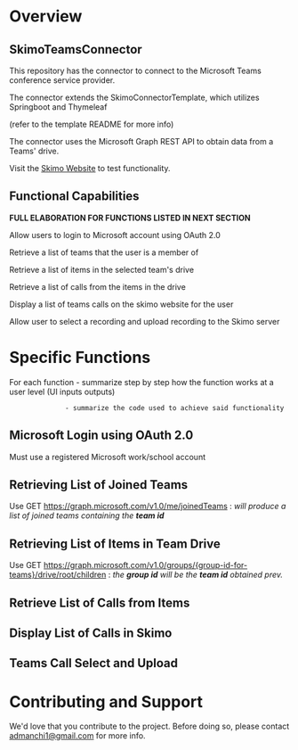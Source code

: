 # Overview

## SkimoTeamsConnector
This repository has the connector to connect to the Microsoft Teams conference service provider. 

The connector extends the SkimoConnectorTemplate, which utilizes Springboot and Thymeleaf 

(refer to the template README for more info)

The connector uses the Microsoft Graph REST API to obtain data from a Teams' drive. 

Visit the [Skimo Website](https://skimo.tv/) to test functionality. 

## Functional Capabilities
**FULL ELABORATION FOR FUNCTIONS LISTED IN NEXT SECTION**

Allow users to login to Microsoft account using OAuth 2.0

Retrieve a list of teams that the user is a member of

Retrieve a list of items in the selected team's drive 

Retrieve a list of calls from the items in the drive

Display a list of teams calls on the skimo website for the user

Allow user to select a recording and upload recording to the Skimo server

# Specific Functions 
For each function - summarize step by step how the function works at a user level (UI inputs outputs)
                  
                  - summarize the code used to achieve said functionality 
## Microsoft Login using OAuth 2.0
Must use a registered Microsoft work/school account

## Retrieving List of Joined Teams  
Use GET https://graph.microsoft.com/v1.0/me/joinedTeams : *will produce a list of joined teams containing the **team id***

## Retrieving List of Items in Team Drive 
Use GET https://graph.microsoft.com/v1.0/groups/{group-id-for-teams}/drive/root/children : *the **group id** will be the **team id** obtained prev.* 

## Retrieve List of Calls from Items 

## Display List of Calls in Skimo

## Teams Call Select and Upload 

# Contributing and Support
We'd love that you contribute to the project. Before doing so, please contact admanchi1@gmail.com for more info. 
